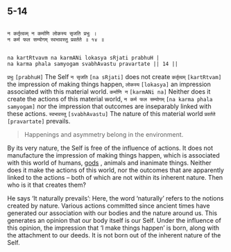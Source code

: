 ## 5-14

<a name='_14'></a>

```shloka-sa

न कर्तृत्वव्म् न कर्माणि लोकस्य सृजति प्रभुः ।
न कर्म फल सम्योगम् स्वभावस्तु प्रवर्तते ॥ १४ ॥

```
```shloka-sa-hk

na kartRtvavm na karmANi lokasya sRjati prabhuH |
na karma phala samyogam svabhAvastu pravartate || 14 ||

```
`प्रभुः` `[prabhuH]` The Self `न सृजति` `[na sRjati]` does not create `कर्तृत्वम्` `[kartRtvam]` the impression of making things happen, `लोकस्य` `[lokasya]` an impression associated with this material world. `कर्माणि न` `[karmANi na]` Neither does it create the actions of this material world, `न कर्म फल सम्योगम्` `[na karma phala samyogam]` nor the impression that outcomes are inseparably linked with these actions. `स्वभावस्तु` `[svabhAvastu]` The nature of this material world `प्रवर्तते` `[pravartate]` prevails.


<a name='applnote_98'></a>
> Happenings and asymmetry belong in the environment.



By its very nature, the Self is free of the influence of actions. It does not manufacture the impression of making things happen, which is associated with this world of humans, 
[gods](4-12.md#gods_and_other_powers)
, animals and inanimate things. Neither does it make the actions of this world, nor the outcomes that are apparently linked to the actions – both of which are not within its inherent nature. Then who is it that creates them?

He says ‘It naturally prevails’: Here, the word ‘naturally’ refers to the notions created by nature. Various actions committed since ancient times have generated our association with our bodies and the nature around us. This generates an opinion that our body itself is our Self. Under the influence of this opinion, the impression that ‘I make things happen’ is born, along with the attachment to our deeds. It is not born out of the inherent nature of the Self.


